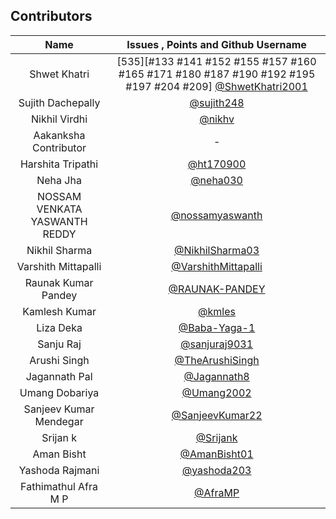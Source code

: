 ## Contributors 



| Name                          |            Issues  ,  Points   and     Github Username                                 |
| :---------------------------: |:--------------------------------------------------------------------------------------:|
| Shwet Khatri                  |[535][#133 #141 #152 #155 #157 #160 #165 #171 #180 #187 #190 #192 #195 #197 #204 #209] [@ShwetKhatri2001](https://github.com/ShwetKhatri2001)|
| Sujith Dachepally             |                                           [@sujith248](https://www.github.com/sujith248)|
| Nikhil Virdhi                 |                                                   [@nikhv](https://www.github.com/nikhv)|
| Aakanksha Contributor         |                                                                      -                  |
| Harshita Tripathi             |                                             [@ht170900](https://www.github.com/ht170900)|
| Neha Jha                      |                                               [@neha030](https://www.github.com/neha030)|
| NOSSAM VENKATA YASWANTH REDDY |                                 [@nossamyaswanth](https://www.github.com/nossamyaswanth)|
| Nikhil Sharma                 |                                 [@NikhilSharma03](https://www.github.com/NikhilSharma03)|
| Varshith Mittapalli           |                         [@VarshithMittapalli](https://www.github.com/VarshithMittapalli)|
| Raunak Kumar Pandey           |                                   [@RAUNAK-PANDEY](https://www.github.com/RAUNAK-PANDEY)|
| Kamlesh Kumar                 |                                                   [@kmles](https://www.github.com/kmles)|
| Liza Deka                     |                                       [@Baba-Yaga-1](https://www.github.com/Baba-Yaga-1)|
| Sanju Raj                     |                                                 [@sanjuraj9031](https://www.github.com/)|
| Arushi Singh                  |                                 [@TheArushiSingh](https://www.github.com/TheArushiSingh)|
| Jagannath Pal                 |                                         [@Jagannath8](https://www.github.com/Jagannath8)|
| Umang Dobariya                |                                               [@Umang2002](https://github.com/Umang2002)|
| Sanjeev Kumar Mendegar        |                                     [@SanjeevKumar22](https://github.com/SanjeevKumar22)|
| Srijan k                      |                                                   [@Srijank](https://github.com/Srijank)|
| Aman Bisht                    |                                           [@AmanBisht01](https://github.com/AmanBisht01)|
| Yashoda Rajmani               |                                             [@yashoda203](https://github.com/yashoda203)|
| Fathimathul Afra M P          |                                                 [@AfraMP](https://www.github.com/AfraMP)|


